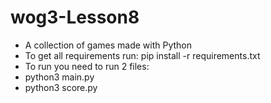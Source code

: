 # wog3-Lesson8

* A collection of games made with Python
* To get all requirements run: pip install -r requirements.txt
* To run you need to run 2 files:
* python3 main.py
* python3 score.py

